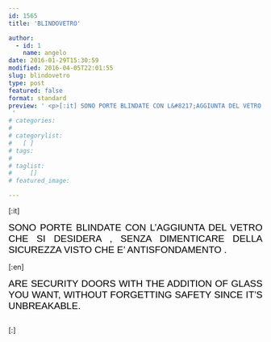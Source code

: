```yaml
---
id: 1565
title: 'BLINDOVETRO'

author:
  - id: 1
    name: angelo
date: 2016-01-29T15:30:59
modified: 2016-04-05T22:01:55
slug: blindovetro
type: post
featured: false
format: standard
preview: ' <p>[:it] SONO PORTE BLINDATE CON L&#8217;AGGIUNTA DEL VETRO CHE SI DESIDERA , SENZA DIMENTICARE DELLA SICUREZZA VISTO CHE E&#8217; ANTISFONDAMENTO &hellip;</p>
 '
# categories: 
#    
# categorylist: 
#   [ ]
# tags: 
#   
# taglist: 
#     []
# featured_image: 

---
```


<p>[:it]</p>
<p style="text-align: justify;"><span style="color: #000000; font-family: 'comic sans ms', sans-serif; font-size: 14pt;">SONO PORTE BLINDATE CON L&#8217;AGGIUNTA DEL VETRO CHE SI DESIDERA , SENZA DIMENTICARE DELLA SICUREZZA VISTO CHE E&#8217; ANTISFONDAMENTO .</span></p>
<p><span style="font-size: 14pt;"><style type="text/css">.easingslider-1576 { max-width: 1024px; }.easingslider-1576 .easingslider-image { max-height: 768px; max-width: 1024px; }.easingslider-1576 .easingslider-fade-in, .easingslider-fade-out { -webkit-animation-duration: 400ms; -moz-animation-duration: 400ms; animation-duration: 400ms; }</style><script type="text/javascript">window.EasingSlider1576 = {"width":1024,"height":768,"singleItem":true,"items":1,"itemsDesktop":false,"itemsDesktopSmall":false,"itemsTablet":false,"itemsTabletSmall":false,"itemsMobile":false,"responsive":true,"lazyLoad":true,"autoPlay":4000,"slideSpeed":400,"navigation":true,"navigationText":["",""],"pagination":true,"autoHeight":false,"mouseDrag":false,"touchDrag":false,"addClassActive":true,"transitionStyle":"fade"};</script><div data-id="1576" class="easingslider easingslider-1576 easingslider-container easingslider-resizing-enabled easingslider-aspect-ratio easingslider-arrows-inside easingslider-pagination-inside easingslider-pagination-bottom-center"><div class="easingslider-slide"><a href="none" target=""><img src="https://www.centroportefinestre.com/wp-content/plugins/easing-slider/assets/images/placeholder-pixel.png" data-src="https://www.centroportefinestre.com/wp-content/uploads/2016/01/anna-32-Copy-1024x768.jpg" alt="" title="" class="easingslider-image easingslider-lazy" /></a></div><div class="easingslider-slide"><a href="none" target=""><img src="https://www.centroportefinestre.com/wp-content/plugins/easing-slider/assets/images/placeholder-pixel.png" data-src="https://www.centroportefinestre.com/wp-content/uploads/2016/01/anna-33-Copy-1024x768.jpg" alt="" title="" class="easingslider-image easingslider-lazy" /></a></div><div class="easingslider-slide"><a href="none" target=""><img src="https://www.centroportefinestre.com/wp-content/plugins/easing-slider/assets/images/placeholder-pixel.png" data-src="https://www.centroportefinestre.com/wp-content/uploads/2016/01/anna-34-Copy-1024x768.jpg" alt="" title="" class="easingslider-image easingslider-lazy" /></a></div><div class="easingslider-slide"><a href="none" target=""><img src="https://www.centroportefinestre.com/wp-content/plugins/easing-slider/assets/images/placeholder-pixel.png" data-src="https://www.centroportefinestre.com/wp-content/uploads/2016/01/anna-35-Copy-1024x768.jpg" alt="" title="" class="easingslider-image easingslider-lazy" /></a></div><div class="easingslider-slide"><a href="none" target=""><img src="https://www.centroportefinestre.com/wp-content/plugins/easing-slider/assets/images/placeholder-pixel.png" data-src="https://www.centroportefinestre.com/wp-content/uploads/2016/01/anna-36-Copy-1024x768.jpg" alt="" title="" class="easingslider-image easingslider-lazy" /></a></div><div class="easingslider-slide"><a href="none" target=""><img src="https://www.centroportefinestre.com/wp-content/plugins/easing-slider/assets/images/placeholder-pixel.png" data-src="https://www.centroportefinestre.com/wp-content/uploads/2016/01/anna-37-Copy-1024x768.jpg" alt="" title="" class="easingslider-image easingslider-lazy" /></a></div></div></span>[:en]</p>
<p style="text-align: justify;"><span style="font-size: 14pt; font-family: 'comic sans ms', sans-serif; color: #000000;"><span id="ouHighlight__0_3TO0_2" class="">ARE</span><span id="noHighlight_0.25667051260079754"> </span><span id="ouHighlight__5_18TO4_17" class="">SECURITY DOORS</span><span id="noHighlight_0.8779410763905646"> </span><span id="ouHighlight__20_33TO19_35">WITH THE ADDITION</span><span id="noHighlight_0.2935290954130443"> </span><span id="ouHighlight__35_43TO37_44" class="">OF GLASS</span><span id="noHighlight_0.8042473660759273"> </span><span id="ouHighlight__45_61TO46_54">YOU WANT,</span><span id="noHighlight_0.0148536428943018"> </span><span id="ouHighlight__63_79TO56_73" class="">WITHOUT FORGETTING</span><span id="noHighlight_0.5909602322726359"> </span><span id="ouHighlight__81_95TO75_80" class="">SAFETY</span><span id="noHighlight_0.4559850064299016"> </span><span id="ouHighlight__97_108TO82_91" class="">SINCE IT&#8217;S</span><span id="noHighlight_0.5163000049899289"> </span><span id="ouHighlight__110_124TO93_103" class="">UNBREAKABLE</span><span id="noHighlight_0.5896951232478638">.</span></span></p>
<p style="text-align: justify;"><span style="font-size: 14pt; font-family: 'comic sans ms', sans-serif; color: #000000;"><style type="text/css">.easingslider-1576 { max-width: 1024px; }.easingslider-1576 .easingslider-image { max-height: 768px; max-width: 1024px; }.easingslider-1576 .easingslider-fade-in, .easingslider-fade-out { -webkit-animation-duration: 400ms; -moz-animation-duration: 400ms; animation-duration: 400ms; }</style><script type="text/javascript">window.EasingSlider1576 = {"width":1024,"height":768,"singleItem":true,"items":1,"itemsDesktop":false,"itemsDesktopSmall":false,"itemsTablet":false,"itemsTabletSmall":false,"itemsMobile":false,"responsive":true,"lazyLoad":true,"autoPlay":4000,"slideSpeed":400,"navigation":true,"navigationText":["",""],"pagination":true,"autoHeight":false,"mouseDrag":false,"touchDrag":false,"addClassActive":true,"transitionStyle":"fade"};</script><div data-id="1576" class="easingslider easingslider-1576 easingslider-container easingslider-resizing-enabled easingslider-aspect-ratio easingslider-arrows-inside easingslider-pagination-inside easingslider-pagination-bottom-center"><div class="easingslider-slide"><a href="none" target=""><img src="https://www.centroportefinestre.com/wp-content/plugins/easing-slider/assets/images/placeholder-pixel.png" data-src="https://www.centroportefinestre.com/wp-content/uploads/2016/01/anna-32-Copy-1024x768.jpg" alt="" title="" class="easingslider-image easingslider-lazy" /></a></div><div class="easingslider-slide"><a href="none" target=""><img src="https://www.centroportefinestre.com/wp-content/plugins/easing-slider/assets/images/placeholder-pixel.png" data-src="https://www.centroportefinestre.com/wp-content/uploads/2016/01/anna-33-Copy-1024x768.jpg" alt="" title="" class="easingslider-image easingslider-lazy" /></a></div><div class="easingslider-slide"><a href="none" target=""><img src="https://www.centroportefinestre.com/wp-content/plugins/easing-slider/assets/images/placeholder-pixel.png" data-src="https://www.centroportefinestre.com/wp-content/uploads/2016/01/anna-34-Copy-1024x768.jpg" alt="" title="" class="easingslider-image easingslider-lazy" /></a></div><div class="easingslider-slide"><a href="none" target=""><img src="https://www.centroportefinestre.com/wp-content/plugins/easing-slider/assets/images/placeholder-pixel.png" data-src="https://www.centroportefinestre.com/wp-content/uploads/2016/01/anna-35-Copy-1024x768.jpg" alt="" title="" class="easingslider-image easingslider-lazy" /></a></div><div class="easingslider-slide"><a href="none" target=""><img src="https://www.centroportefinestre.com/wp-content/plugins/easing-slider/assets/images/placeholder-pixel.png" data-src="https://www.centroportefinestre.com/wp-content/uploads/2016/01/anna-36-Copy-1024x768.jpg" alt="" title="" class="easingslider-image easingslider-lazy" /></a></div><div class="easingslider-slide"><a href="none" target=""><img src="https://www.centroportefinestre.com/wp-content/plugins/easing-slider/assets/images/placeholder-pixel.png" data-src="https://www.centroportefinestre.com/wp-content/uploads/2016/01/anna-37-Copy-1024x768.jpg" alt="" title="" class="easingslider-image easingslider-lazy" /></a></div></div></span></p>
<p>[:]</p>

